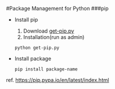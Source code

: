 #Package Management for Python
###pip
+ Install pip
  1. Download [get-pip.py](https://bootstrap.pypa.io/get-pip.py)
  2. Installation(run as admin)

  ```
  python get-pip.py
  ```
+ Install package

	```
	pip install package-name
	```

ref. https://pip.pypa.io/en/latest/index.html
